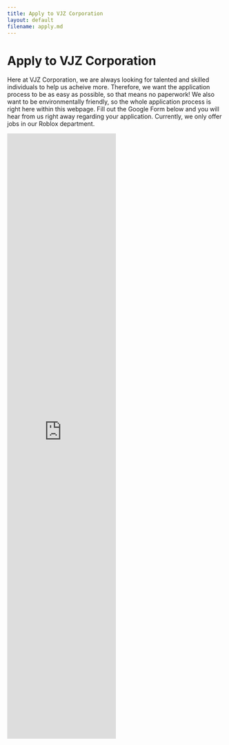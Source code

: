 ```yaml
---
title: Apply to VJZ Corporation
layout: default
filename: apply.md
--- 
```


# Apply to VJZ Corporation

Here at VJZ Corporation, we are always looking for talented and skilled individuals to help us acheive more. Therefore, we want the application process to be as easy as possible, so that means no paperwork! We also want to be environmentally friendly, so the whole application process is right here within this webpage. Fill out the Google Form below and you will hear from us right away regarding your application. Currently, we only offer jobs in our Roblox department.

<iframe src="https://docs.google.com/forms/d/e/1FAIpQLSdrbgCh185EY48khruxAPh_ZdNbKyVE7nU84Pf2TWeB6ka2wQ/viewform?embedded=true" width="50%" height="1400" frameborder="0" marginheight="0" marginwidth="0">Loading…</iframe>
